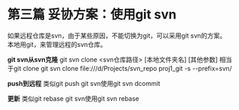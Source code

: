 # 第三篇 妥协方案：使用git svn

如果远程仓库是svn，由于某些原因，不能切换为git，可以采用git svn的方案。
本地用git，来管理远程的svn仓库。

**git svn从svn克隆**
git svn clone <svn仓库路径> [本地文件夹名] [其他参数] 相当于git clone
git svn clone file:///d/Projects/svn_repo proj1_git -s --prefix=svn/

**push到远程**
类似git push
git svn使用git svn dcommit

**更新**
类似git rebase
git svn使用git svn rebase